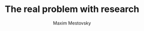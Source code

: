 ---
layout: post
title: "The real problem with research"
link: https://uxdesign.cc/the-main-problem-with-research-4660ec57531b
author: "Maxim Mestovsky"
published_date: "21/03/2025"
description: "After 22 years in design, I think that the power of research is overrated, while other important aspects are overlooked."
language: "en"
categories: "Liens"
tags: "design ux"
og-tags: "design ux"
permalink: /:categories/:year/:month/:day/:title/
---